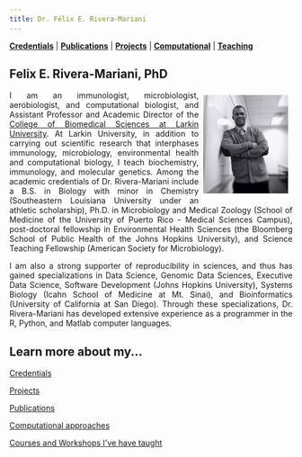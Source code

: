 ```yaml
---
title: Dr. Félix E. Rivera-Mariani
---
```



[**Credentials**](http://www.friveram.com/about) | [**Publications**](http://www.friveram.com/publications) | [**Projects**](http://www.friveram.comt/projects) | [**Computational**](http://www.friveram.com/compbio) | [**Teaching**](http://www.friveram.com/teaching) 

## Felix E. Rivera-Mariani, PhD

<img src="images/RiveraMariani-Photo.JPG" alt="Dr. Rivera-Mariani" align="right" style="width: 30%; height: 30%; margin:8px"> <a name="Dr. Félix E. Rivera-Mariani"></a> 
<div style="text-align:justify"><p>I am an immunologist, microbiologist, aerobiologist, and computational biologist, and Assistant Professor and Academic Director of the <a href="http://ularkin.org/college-of-biomedical-sciences/">College of Biomedical Sciences at Larkin University</a>. At Larkin University, in addition to carrying out scientific research that interphases immunology, microbiology, environmental health and computational biology, I teach biochemistry, immunology, and molecular genetics. Among the academic credentials of Dr. Rivera-Mariani include a B.S. in Biology with minor in Chemistry (Southeastern Louisiana University under an athletic scholarship), Ph.D. in Microbiology and Medical Zoology (School of Medicine of the University of Puerto Rico - Medical Sciences Campus), post-doctoral fellowship in Environmental Health Sciences (the Bloomberg School of Public Health of the Johns Hopkins University), and Science Teaching Fellowship (American Society for Microbiology).</p></div> 

<div style="text-align:justify"><p>I am also a strong supporter of reproducibility in sciences, and thus has gained specializations in Data Science, Genomic Data Sciences, Executive Data Science, Software Development (Johns Hopkins University), Systems Biology (Icahn School of Medicine at Mt. Sinai), and Bioinformatics (University of California at San Diego). Through these specializations, Dr. Rivera-Mariani has developed extensive experience as a programmer in the R, Python, and Matlab computer languages.</p></div> 

## Learn more about my...

[Credentials](http://www.friveram.com/about)

[Projects](http://www.friveram.comt/projects)

[Publications](http://www.friveram.com/publications)

[Computational approaches](http://www.friveram.com/combio)

[Courses and Workshops I've have taught](http://www.friveram.com/teaching)

